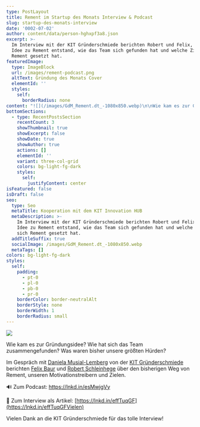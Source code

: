 ```yaml
---
type: PostLayout
title: Rement im Startup des Monats Interview & Podcast
slug: startup-des-monats-interview
date: '0002-07-02'
author: content/data/person-hghxpf3a8.json
excerpt: >-
  Im Interview mit der KIT Gründerschmiede berichten Robert und Felix, wie die
  Idee zu Rement entstand, wie das Team sich gefunden hat und welche Ziele sich
  Rement gesetzt hat.
featuredImage:
  type: ImageBlock
  url: /images/rement-podcast.png
  altText: Gründung des Monats Cover
  elementId: ''
  styles:
    self:
      borderRadius: none
content: "![](/images/GdM_Rement.dt_-1080x850.webp)\n\nWie kam es zur Gründungsidee? Wie hat sich das Team zusammengefunden? Was waren bisher unsere größten Hürden?\n\nIm Gespräch mit [Daniela Musial-Lemberg](https://www.linkedin.com/in/daniela-musial-lemberg/) von der [KIT Gründerschmiede](https://www.linkedin.com/in/kgsad/) berichten [Felix Baur](https://www.linkedin.com/in/felix-baur-6a702b258/) und [Robert Schleinhege](https://www.linkedin.com/in/robert-schleinhege/) über den bisherigen Weg von Rement, unseren Motivationstreibern und Zielen.\n\n\U0001F50A Zum Podcast: <https://lnkd.in/esMwjgVy>\n\n\U0001F4F0 Zum Interview als Artikel: [https://lnkd.in/effTuqGF](https://lnkd.in/effTuqGFVielen)\n\nVielen Dank an die KIT Gründerschmiede für das tolle Interview!"
bottomSections:
  - type: RecentPostsSection
    recentCount: 3
    showThumbnail: true
    showExcerpt: false
    showDate: true
    showAuthor: true
    actions: []
    elementId: ''
    variant: three-col-grid
    colors: bg-light-fg-dark
    styles:
      self:
        justifyContent: center
isFeatured: false
isDraft: false
seo:
  type: Seo
  metaTitle: Kooperation mit dem KIT Innovation HUB
  metaDescription: >-
    Im Interview mit der KIT Gründerschmiede berichten Robert und Felix, wie die
    Idee zu Rement entstand, wie das Team sich gefunden hat und welche Ziele
    sich Rement gesetzt hat.
  addTitleSuffix: true
  socialImage: /images/GdM_Rement.dt_-1080x850.webp
  metaTags: []
colors: bg-light-fg-dark
styles:
  self:
    padding:
      - pt-0
      - pl-0
      - pb-0
      - pr-0
    borderColor: border-neutralAlt
    borderStyle: none
    borderWidth: 1
    borderRadius: small
---
```

![](/images/GdM_Rement.dt_-1080x850.webp)

Wie kam es zur Gründungsidee? Wie hat sich das Team zusammengefunden? Was waren bisher unsere größten Hürden?

Im Gespräch mit [Daniela Musial-Lemberg](https://www.linkedin.com/in/daniela-musial-lemberg/) von der [KIT Gründerschmiede](https://www.linkedin.com/in/kgsad/) berichten [Felix Baur](https://www.linkedin.com/in/felix-baur-6a702b258/) und [Robert Schleinhege](https://www.linkedin.com/in/robert-schleinhege/) über den bisherigen Weg von Rement, unseren Motivationstreibern und Zielen.

🔊 Zum Podcast: <https://lnkd.in/esMwjgVy>

📰 Zum Interview als Artikel: [https://lnkd.in/effTuqGF](https://lnkd.in/effTuqGFVielen)

Vielen Dank an die KIT Gründerschmiede für das tolle Interview!
